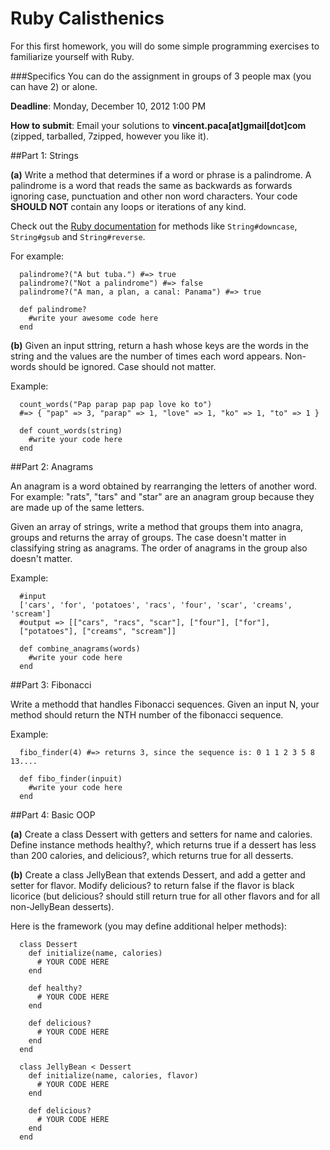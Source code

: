 Ruby Calisthenics
=================

For this first homework, you will do some simple programming exercises to familiarize yourself with Ruby.

###Specifics
You can do the assignment in groups of 3 people max (you can have 2) or alone.

**Deadline**: Monday, December 10, 2012 1:00 PM

**How to submit**: Email your solutions to __vincent.paca[at]gmail[dot]com__ (zipped, tarballed, 7zipped, however you like it).

##Part 1: Strings

__(a)__ Write a method that determines if a word or phrase is a palindrome. A palindrome is a word that reads the same
as backwards as forwards ignoring case, punctuation and other non word characters. Your code **SHOULD NOT** contain any loops or iterations of any kind.

Check out the [Ruby documentation](http://ruby-doc.org) for methods like `String#downcase`, `String#gsub` and `String#reverse`.

For example:

      palindrome?("A but tuba.") #=> true
      palindrome?("Not a palindrome") #=> false
      palindrome?("A man, a plan, a canal: Panama") #=> true

      def palindrome?
        #write your awesome code here
      end

__(b)__ Given an input sttring, return a hash whose keys are the words in the string and the values are the number of times each word
appears. Non-words should be ignored. Case should not matter.

Example:

      count_words("Pap parap pap pap love ko to")
      #=> { "pap" => 3, "parap" => 1, "love" => 1, "ko" => 1, "to" => 1 }

      def count_words(string)
        #write your code here
      end

##Part 2: Anagrams

An anagram is a word obtained by rearranging the letters of another word. For example: "rats", "tars" and "star" are an anagram group because
they are made up of the same letters.

Given an array of strings, write a method that groups them into anagra, groups and returns the array of groups. The case doesn't matter in
classifying string as anagrams. The order of anagrams in the group also doesn't matter.

Example:

      #input
      ['cars', 'for', 'potatoes', 'racs', 'four', 'scar', 'creams', 'scream']
      #output => [["cars", "racs", "scar"], ["four"], ["for"],
      ["potatoes"], ["creams", "scream"]]

      def combine_anagrams(words)
        #write your code here
      end

##Part 3: Fibonacci

Write a methodd that handles Fibonacci sequences. Given an input N, your method should return the NTH number of the fibonacci sequence.

Example:

      fibo_finder(4) #=> returns 3, since the sequence is: 0 1 1 2 3 5 8 13....

      def fibo_finder(inpuit)
        #write your code here
      end

##Part 4: Basic OOP

__(a)__ Create a class Dessert with getters and setters for name and calories.  Define instance methods healthy?, which returns true if a 
dessert has less than 200 calories, and delicious?, which returns true for all desserts.

__(b)__ Create a class JellyBean that extends Dessert, and add a getter and setter for flavor.  Modify delicious? to return false 
if the flavor is black licorice (but delicious? should still return true for all other flavors and for all non-JellyBean desserts).

Here is the framework (you may define additional helper methods):

      class Dessert
        def initialize(name, calories)
          # YOUR CODE HERE
        end
        
        def healthy?
          # YOUR CODE HERE
        end
        
        def delicious?
          # YOUR CODE HERE
        end
      end
      
      class JellyBean < Dessert
        def initialize(name, calories, flavor)
          # YOUR CODE HERE
        end
        
        def delicious?
          # YOUR CODE HERE
        end
      end
